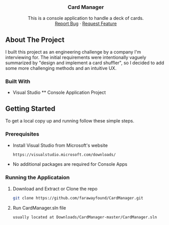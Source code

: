 <h3 align="center">Card Manager</h3>
<p align="center">
    This is a console application to handle a deck of cards.
    <br />
    <a href="https://github.com/farawayfound/CardManager/issues">Report Bug</a>
    ·
    <a href="https://github.com/farawayfound/CardManager/issues">Request Feature</a>
</p>

<!-- ABOUT THE PROJECT -->
## About The Project

I built this project as an engineering challenge by a company I'm interviewing for. The initial requirements were intentionally vaguely summarized by "design and implement a card shuffler", so I decided to add some more challenging methods and an intuitive UX. 

### Built With

* Visual Studio
** Console Application Project

<!-- GETTING STARTED -->
## Getting Started

To get a local copy up and running follow these simple steps.

### Prerequisites

* Install Visual Studio from Microsoft's website
  ```sh
  https://visualstudio.microsoft.com/downloads/
  ```
* No additional packages are required for Console Apps

### Running the Applicataion

1. Download and Extract or Clone the repo
   ```sh
   git clone https://github.com/farawayfound/CardManager.git
   ```
2. Run CardManager.sln file
   ```sh
   usually located at Downloads/CardManager-master/CardManager.sln
   ```

